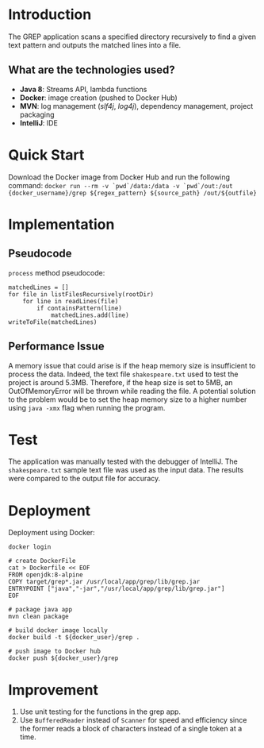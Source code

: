 # Introduction
The GREP application scans a specified directory recursively to find a given text pattern and outputs the matched lines into a file.
## What are the technologies used?
- **Java 8**: Streams API, lambda functions
- **Docker**: image creation (pushed to Docker Hub) 
- **MVN**: log management (_slf4j_, _log4j_), dependency management, project packaging
- **IntelliJ**: IDE

# Quick Start
Download the Docker image from Docker Hub and run the following command:
```docker run --rm -v `pwd`/data:/data -v `pwd`/out:/out {docker_username}/grep ${regex_pattern} ${source_path} /out/${outfile}```

# Implementation
## Pseudocode
`process` method pseudocode:
```
matchedLines = []
for file in listFilesRecursively(rootDir)
    for line in readLines(file)
        if containsPattern(line)
            matchedLines.add(line)
writeToFile(matchedLines)
```

## Performance Issue
A memory issue that could arise is if the heap memory size is insufficient to process the data. Indeed, the text file `shakespeare.txt` used to test the project is around 5.3MB. Therefore, if the heap size is set to 5MB, an OutOfMemoryError will be thrown while reading the file.
A potential solution to the problem would be to set the heap memory size to a higher number using `java -xmx` flag when running the program.

# Test
The application was manually tested with the debugger of IntelliJ. The `shakespeare.txt` sample text file was used as the input data. The results were compared to the output file for accuracy.

# Deployment
Deployment using Docker:
```
docker login

# create DockerFile
cat > Dockerfile << EOF
FROM openjdk:8-alpine
COPY target/grep*.jar /usr/local/app/grep/lib/grep.jar
ENTRYPOINT ["java","-jar","/usr/local/app/grep/lib/grep.jar"]
EOF

# package java app
mvn clean package

# build docker image locally
docker build -t ${docker_user}/grep .

# push image to Docker hub
docker push ${docker_user}/grep
```

# Improvement
1. Use unit testing for the functions in the grep app.
2. Use `BufferedReader` instead of `Scanner` for speed and efficiency since the former reads a block of characters instead of a single token at a time.